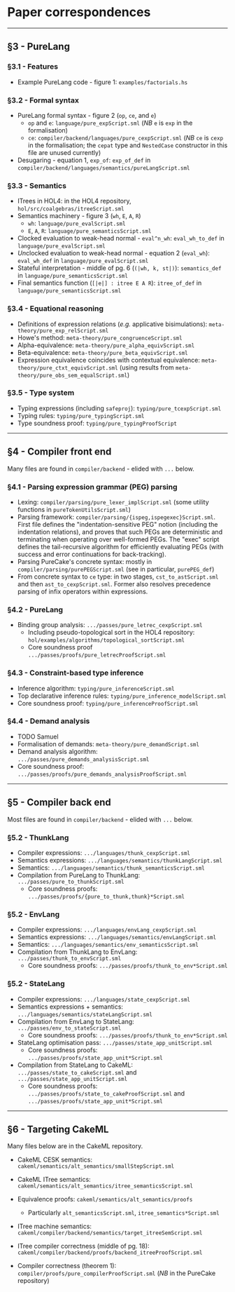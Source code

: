 # Paper correspondences

--------------------------------------------------

## §3 - PureLang

### §3.1 - Features
- Example PureLang code - figure 1: `examples/factorials.hs`

### §3.2 - Formal syntax
- PureLang formal syntax - figure 2 (`op`, `ce`, and `e`)
  - `op` and `e`: `language/pure_expScript.sml`
    (*NB* `e` is `exp` in the formalisation)
  - `ce`: `compiler/backend/languages/pure_cexpScript.sml`
    (*NB* `ce` is `cexp` in the formalisation; the `cepat` type and `NestedCase` constructor in this file are unused currently)
- Desugaring - equation 1, `exp_of`: `exp_of_def` in `compiler/backend/languages/semantics/pureLangScript.sml`

### §3.3 - Semantics
- ITrees in HOL4: in the HOL4 repository, `hol/src/coalgebras/itreeScript.sml`
- Semantics machinery - figure 3 (`wh`, `E`, `A`, `R`)
  - `wh`: `language/pure_evalScript.sml`
  - `E`, `A`, `R`: `language/pure_semanticsScript.sml`
- Clocked evaluation to weak-head normal - `eval^n_wh`: `eval_wh_to_def` in `language/pure_evalScript.sml`
- *Un*clocked evaluation to weak-head normal - equation 2 (`eval_wh`): `eval_wh_def` in `language/pure_evalScript.sml`
- Stateful interpretation - middle of pg. 6 (`(|wh, k, st|)`): `semantics_def` in `language/pure_semanticsScript.sml`
- Final semantics function (`[|e|] : itree E A R`): `itree_of_def` in `language/pure_semanticsScript.sml`

### §3.4 - Equational reasoning
- Definitions of expression relations (*e.g.* applicative bisimulations): `meta-theory/pure_exp_relScript.sml`
- Howe's method: `meta-theory/pure_congruenceScript.sml`
- Alpha-equivalence: `meta-theory/pure_alpha_equivScript.sml`
- Beta-equivalence: `meta-theory/pure_beta_equivScript.sml`
- Expression equivalence coincides with contextual equivalence: `meta-theory/pure_ctxt_equivScript.sml` (using results from `meta-theory/pure_obs_sem_equalScript.sml`)

### §3.5 - Type system
- Typing expressions (including `safeproj`): `typing/pure_tcexpScript.sml`
- Typing rules: `typing/pure_typingScript.sml`
- Type soundness proof: `typing/pure_typingProofScript`

--------------------------------------------------

## §4 - Compiler front end

Many files are found in `compiler/backend` - elided with `...` below.

### §4.1 - Parsing expression grammar (PEG) parsing
- Lexing: `compiler/parsing/pure_lexer_implScript.sml` (some utility functions in `pureTokenUtilsScript.sml`)
- Parsing framework: `compiler/parsing/{ispeg,ispegexec}Script.sml`. First file defines the "indentation-sensitive PEG" notion (including the indentation relations), and proves that such PEGs are deterministic and terminating when operating over well-formed PEGs. The "exec" script defines the tail-recursive algorithm for efficiently evaluating PEGs (with success and error continuations for back-tracking).
- Parsing PureCake's concrete syntax: mostly in `compiler/parsing/purePEGScript.sml` (see in particular, `purePEG_def`)
- From concrete syntax to `ce` type: in two stages, `cst_to_astScript.sml` and then `ast_to_cexpScript.sml`. Former also resolves precedence parsing of infix operators within expressions.

### §4.2 - PureLang
- Binding group analysis: `.../passes/pure_letrec_cexpScript.sml`
  - Including pseudo-topological sort in the HOL4 repository: `hol/examples/algorithms/topological_sortScript.sml`
  - Core soundness proof `.../passes/proofs/pure_letrecProofScript.sml`

### §4.3 - Constraint-based type inference
- Inference algorithm: `typing/pure_inferenceScript.sml`
- Top declarative inference rules: `typing/pure_inference_modelScript.sml`
- Core soundness proof: `typing/pure_inferenceProofScript.sml`

### §4.4 - Demand analysis
- TODO Samuel
- Formalisation of demands: `meta-theory/pure_demandScript.sml`
- Demand analysis algorithm: `.../passes/pure_demands_analysisScript.sml`
- Core soundness proof: `.../passes/proofs/pure_demands_analysisProofScript.sml`

--------------------------------------------------

## §5 - Compiler back end

Most files are found in `compiler/backend` - elided with `...` below.

### §5.2 - ThunkLang
- Compiler expressions: `.../languages/thunk_cexpScript.sml`
- Semantics expressions: `.../languages/semantics/thunkLangScript.sml`
- Semantics: `.../languages/semantics/thunk_semanticsScript.sml`
- Compilation from PureLang to ThunkLang: `.../passes/pure_to_thunkScript.sml`
  - Core soundness proofs: `.../passes/proofs/{pure_to_thunk,thunk}*Script.sml`

### §5.2 - EnvLang
- Compiler expressions: `.../languages/envLang_cexpScript.sml`
- Semantics expressions: `.../languages/semantics/envLangScript.sml`
- Semantics: `.../languages/semantics/env_semanticsScript.sml`
- Compilation from ThunkLang to EnvLang: `.../passes/thunk_to_envScript.sml`
  - Core soundness proofs: `.../passes/proofs/thunk_to_env*Script.sml`

### §5.2 - StateLang
- Compiler expressions: `.../languages/state_cexpScript.sml`
- Semantics expressions + semantics: `.../languages/semantics/stateLangScript.sml`
- Compilation from EnvLang to StateLang: `.../passes/env_to_stateScript.sml`
  - Core soundness proofs: `.../passes/proofs/thunk_to_env*Script.sml`
- StateLang optimisation pass: `.../passes/state_app_unitScript.sml`
  - Core soundness proofs: `.../passes/proofs/state_app_unit*Script.sml`
- Compilation from StateLang to CakeML: `.../passes/state_to_cakeScript.sml` and `.../passes/state_app_unitScript.sml`
  - Core soundness proofs: `.../passes/proofs/state_to_cakeProofScript.sml` and `.../passes/proofs/state_app_unit*Script.sml`

--------------------------------------------------

## §6 - Targeting CakeML

Many files below are in the CakeML repository.

- CakeML CESK semantics: `cakeml/semantics/alt_semantics/smallStepScript.sml`
- CakeML ITree semantics: `cakeml/semantics/alt_semantics/itree_semanticsScript.sml`
- Equivalence proofs: `cakeml/semantics/alt_semantics/proofs`
  - Particularly `alt_semanticsScript.sml`, `itree_semantics*Script.sml`
- ITree machine semantics: `cakeml/compiler/backend/semantics/target_itreeSemScript.sml`
- ITree compiler correctness (middle of pg. 18): `cakeml/compiler/backend/proofs/backend_itreeProofScript.sml`

- Compiler correctness (theorem 1): `compiler/proofs/pure_compilerProofScript.sml`
  (*NB* in the PureCake repository)
